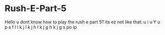# Rush-E-Part-5
Hello u dont know how to play the rush e part 5? its ez not like that: u i u Y u p s f l l k j l k j h l k j g h k j g s po ip 
